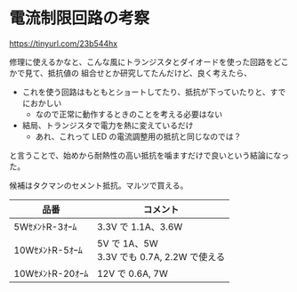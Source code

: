 # 電流制限回路の考察

https://tinyurl.com/23b544hx

修理に使えるかなと、こんな風にトランジスタとダイオードを使った回路をどこかで見て、抵抗値の
組合せとか研究してたんだけど、良く考えたら、

- これを使う回路はもともとショートしてたり、抵抗が下っていたりと、すでにおかしい
  - なので正常に動作するときのことを考える必要はない
- 結局、トランジスタで電力を熱に変えているだけ
  - あれ、これって LED の電流調整用の抵抗と同じなのでは？

と言うことで、始めから耐熱性の高い抵抗を噛ますだけで良いという結論になった。

候補はタクマンのセメント抵抗。マルツで買える。

| 品番 | コメント |
| --- | --- |
| 5WｾﾒﾝﾄR-3ｵｰﾑ | 3.3V で 1.1A、3.6W |
| 10WｾﾒﾝﾄR-5ｵｰﾑ | 5V で 1A、5W<br>3.3V でも 0.7A, 2.2W で使える |
| 10WｾﾒﾝﾄR-20ｵｰﾑ | 12V で 0.6A, 7W |


